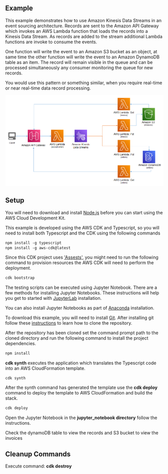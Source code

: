 ## Example
This example demonstrates how to use Amazon Kinesis Data Streams in an event sourcing architecture. Records are sent to the Amazon API Gateway which invokes an AWS Lambda function that loads the records into a Kinesis Data Stream. As records are added to the stream additional Lambda functions are invoke to consume the events. 

One function will write the event to an Amazon S3 bucket as an object, at same time the other function will write the event to an Amazon DynamoDB table as an item. The record will remain visible in the queue and can be processed simultaneously any consumer monitoring the queue for new records.

You would use this pattern or something similar, when you require real-time or near real-time data record processing. 


![architecture](./images/architecture_4.png "Architecture")
   
## Setup

You will need to download and install [Node.js](https://nodejs.org/en/download/) before you can start using the AWS Cloud Development Kit.


This example is developed using the AWS CDK and Typescript, so you will need to install both Typescript and the CDK using the following commands
```
npm install -g typescript
npm install -g aws-cdk@latest
```
Since this CDK project uses ['Assests'](https://docs.aws.amazon.com/cdk/latest/guide/assets.html), you might need to run the following command to provision resources the AWS CDK will need to perform the deployment.

```bash 
cdk bootstrap
```

The testing scripts can be executed using Jupyter Notebook. There are a few methods for installing Jupyter Notebooks. These instructions will help you get to started with [JupyterLab](https://jupyter.org/install) installation. 

You can also install Jupyter Notebooks as part of [Anaconda](https://docs.anaconda.com/anaconda/install/index.html) installation.

To download this example, you will need to install [Git](https://github.com/git-guides/install-git). After installing git follow these [instructions](https://github.com/git-guides/git-clone) to learn how to clone the repository.

After the repository has been cloned set the command prompt path to the cloned directory and run the following command to install the project dependencies.

```bash
npm install
```

**cdk synth** executes the application which translates the Typescript code into an AWS CloudFormation template.

```bash
cdk synth
```

After the synth command has generated the template use the  **cdk deploy** command to deploy the template to AWS CloudFormation and build the stack.

```bash
cdk deploy
```

Open the Jupyter Notebook in the **jupyter_notebook directory** follow the instructions.


 Check the dynamoDB table to view the records and S3 bucket to view the invoices

## Cleanup Commands
Execute command: **cdk destroy**
